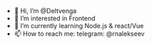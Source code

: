 - 👋 Hi, I’m @Deltvenga
- 👀 I’m interested in Frontend
- 🌱 I’m currently learning Node.js & react/Vue
- 📫 How to reach me: telegram: @rnalekseev
